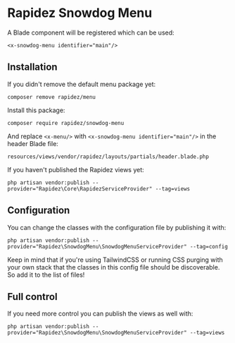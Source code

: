 # Rapidez Snowdog Menu

A Blade component will be registered which can be used:
```
<x-snowdog-menu identifier="main"/>
```

## Installation

If you didn't remove the default menu package yet:
```
composer remove rapidez/menu
```
Install this package:
```
composer require rapidez/snowdog-menu
```
And replace `<x-menu/>` with `<x-snowdog-menu identifier="main"/>` in the header Blade file:
```
resources/views/vendor/rapidez/layouts/partials/header.blade.php
```
If you haven't published the Rapidez views yet:
```
php artisan vendor:publish --provider="Rapidez\Core\RapidezServiceProvider" --tag=views
```

## Configuration

You can change the classes with the configuration file by publishing it with:
```
php artisan vendor:publish --provider="Rapidez\SnowdogMenu\SnowdogMenuServiceProvider" --tag=config
```
Keep in mind that if you're using TailwindCSS or running CSS purging with your own stack that the classes in this config file should be discoverable. So add it to the list of files!

## Full control

If you need more control you can publish the views as well with: 
```
php artisan vendor:publish --provider="Rapidez\SnowdogMenu\SnowdogMenuServiceProvider" --tag=views
```
